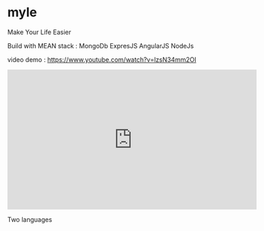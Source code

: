 # myle
Make Your Life Easier

Build with MEAN stack : MongoDb ExpresJS AngularJS NodeJs

video demo : https://www.youtube.com/watch?v=lzsN34mm2OI

<iframe width="560" height="315" src="https://www.youtube.com/embed/lzsN34mm2OI" frameborder="0" allowfullscreen></iframe>

Two languages
